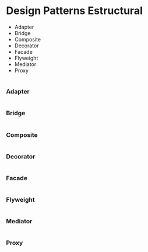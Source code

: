 #  Design Patterns Estructural

* Adapter
* Bridge
* Composite
* Decorator
* Facade
* Flyweight
* Mediator
* Proxy

#
### Adapter

#
### Bridge

#
### Composite

#
### Decorator

#
### Facade

#
### Flyweight

#
### Mediator 

#
### Proxy